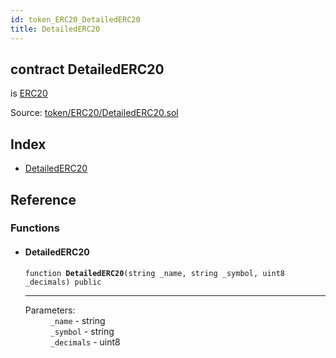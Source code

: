 ```yaml
---
id: token_ERC20_DetailedERC20
title: DetailedERC20
---
```


<div class="contract-doc"><div class="contract"><h2 class="contract-header"><span class="contract-kind">contract</span> DetailedERC20</h2><p class="base-contracts"><span>is</span> <a href="token_ERC20_ERC20.html">ERC20</a></p><div class="source">Source: <a href="https://github.com/OpenZeppelin/zeppelin-solidity/blob/v1.7.0/contracts/token/ERC20/DetailedERC20.sol" target="_blank">token/ERC20/DetailedERC20.sol</a></div></div><div class="index"><h2>Index</h2><ul><li><a href="token_ERC20_DetailedERC20.html#DetailedERC20">DetailedERC20</a></li></ul></div><div class="reference"><h2>Reference</h2><div class="functions"><h3>Functions</h3><ul><li><div class="item function"><span id="DetailedERC20" class="anchor-marker"></span><h4 class="name">DetailedERC20</h4><div class="body"><code class="signature">function <strong>DetailedERC20</strong><span>(string _name, string _symbol, uint8 _decimals) </span><span>public </span></code><hr/><dl><dt><span class="label-parameters">Parameters:</span></dt><dd><div><code>_name</code> - string</div><div><code>_symbol</code> - string</div><div><code>_decimals</code> - uint8</div></dd></dl></div></div></li></ul></div></div></div>
